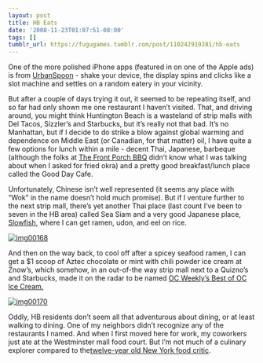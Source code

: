 ```yaml
---
layout: post
title: HB Eats
date: '2008-11-23T01:07:51-08:00'
tags: []
tumblr_url: https://fugugames.tumblr.com/post/110242919281/hb-eats
---
```

One of the more polished iPhone apps (featured in on one of the Apple ads) is from [UrbanSpoon](http://urbanspoon.com/) - shake your device, the display spins and clicks like a slot machine and settles on a random eatery in your vicinity.

But after a couple of days trying it out, it seemed to be repeating itself, and so far had only shown me one restaurant I haven’t visited. That, and driving around, you might think Huntington Beach is a wasteland of strip malls with Del Tacos, Sizzler’s and Starbucks, but it’s really not that bad. It’s no Manhattan, but if I decide to do strike a blow against global warming and dependence on Middle East (or Canadian, for that matter) oil, I have quite a few options for lunch within a mile - decent Thai, Japanese, barbeque (although the folks at [The Front Porch BBQ](http://tfphb.com/) didn’t know what I was talking about when I asked for fried okra) and a pretty good breakfast/lunch place called the Good Day Cafe.

Unfortunately, Chinese isn’t well represented (it seems any place with “Wok” in the name doesn’t hold much promise). But if I venture further to the next strip mall, there’s yet another Thai place (last count I’ve been to seven in the HB area) called Sea Siam and a very good Japanese place, [Slowfish](http://slowfishusa.com/), where I can get ramen, udon, and eel on rice.

[![](http://itshardtofondlepenguins.com/wp-content/uploads/2008/11/img00168.jpg "img00168")](http://itshardtofondlepenguins.com/wp-content/uploads/2008/11/img00168.jpg)

And then on the way back, to cool off after a spicey seafood ramen, I can get a $1 scoop of Aztec chocolate or mint with chili powder ice cream at Znow’s, which somehow, in an out-of-the way strip mall next to a Quizno’s and Starbucks, made it on the radar to be named [OC Weekly’s Best of OC Ice Cream.](http://www.ocweekly.com/bestof/2008/award/best-ice-cream-256718/)

[![](http://itshardtofondlepenguins.com/wp-content/uploads/2008/11/img00170.jpg "img00170")](http://itshardtofondlepenguins.com/wp-content/uploads/2008/11/img00170.jpg)

Oddly, HB residents don’t seem all that adventurous about dining, or at least walking to dining. One of my neighbors didn’t recognize any of the restaurants I named. And when I first moved here for work, my coworkers just ate at the Westminster mall food court. But I’m not much of a culinary explorer compared to the[twelve-year old New York food critic](http://www.nytimes.com/2008/11/17/nyregion/17bigcity.html?_r=2&scp=1&oref=slogin).

